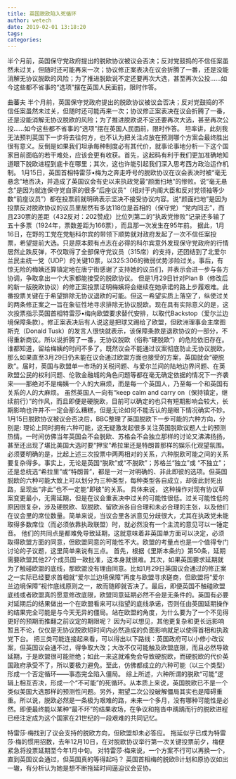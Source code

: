```yaml
---
title: 英国脱欧陷入死循环
author: wetech
date: 2019-02-01 13:18:20
tags: 
categories: 
---
```

半个月前，英国保守党政府提出的脱欧协议被议会否决；反对党鼓捣的不信任案虽然未过关，但随时还可能再来一次；协议修正案表决在议会折腾了一番，还是没能消解无协议脱欧的风险；为了推进脱欧说不定还要再次大选，甚至再次公投……如今这些都不省事的“选项”摆在英国人民面前，限时作答。
<!-- more -->
曲蕃夫
半个月前，英国保守党政府提出的脱欧协议被议会否决；反对党鼓捣的不信任案虽然未过关，但随时还可能再来一次；协议修正案表决在议会折腾了一番，还是没能消解无协议脱欧的风险；为了推进脱欧说不定还要再次大选，甚至再次公投……如今这些都不省事的“选项”摆在英国人民面前，限时作答。
坦率讲，此刻我无法预判英国下一步将去往何方，也不认为把关注点放在预测哪个方案会最终胜出很有意义。反倒是如果我们坦承每种制度必有其代价，就事论事地分析一下这个国家目前面临的若干难处，应该会更有收获。首先，这起码有利于我们更加准确地知道眼下脱欧进程到底卡在哪里；其次，这也许能引起我们深入思考西方政治运作机制。
1月15日，英国首相特雷莎•梅为之奔走呼号的脱欧协议在议会表决时被“毫无悬念”地否决，并造成了英国议会有史以来执政党最“颜面扫地”的惨败。说“毫无悬念”是因为就连保守党自家的很多“后座议员”（相对于内阁大臣和反对党领袖等少数“前座议员”）都在投票前就明确表示坚决不接受协议内容。说“颜面扫地”是因为投票反对脱欧协议的议员里居然有多达118位是首相的（保守党）“党内同志”，而且230票的差距（432反对：202赞成）比位列第二的“执政党惨败”记录还多输了五十多票（1924年，票数差距为166票），而且那一次发生在95年前。
据此，1月16日，在野的工党在党魁科尔宾的带领下顺势就对政府发起了一次不信任案投票，希望提前大选。只是原本颇有点志在必得的科尔宾意外发现保守党政府的行情居然止跌反弹，不仅取得了全部保守党议员（315席）的支持，还团结到了北爱尔兰民主统一党（UDP）的关键10票，以325:306的微弱优势涉险过关。事后，有惊无险的梅姨还算镇定地在唐宁街感谢了支持她的议员们，并表示会进一步与各方协调，争取拿出一个大家都能接受的脱欧协议。
但是1月29日针对Plan B（修改后的新一版脱欧协议）的修正案投票证明梅姨将会继续在她承诺的路上步履艰难。此番投票关键在于希望排除无协议退欧的可能。但这一希望实质上落空了，纵使过关的两条修正案之一旨在象征性地寻求排除无协议脱欧。现在具有实际意义的是，这次投票指示英国首相特雷莎•梅向欧盟要求替代安排，以取代Backstop（爱尔兰边境保障条款）。修正案表决后有人说这是把球又踢给了欧盟，但欧洲理事会主席图斯克（Donald Tusk）的发言人很快就表示，该保障条款是退欧协议的一部分，不得重新商议。所以说折腾了一番，无协议脱欧（俗称“硬脱欧”）的危险依旧存在。
谁都知道，留给梅姨的时间不多了。既然议会不能通过议案彻底防止无协议脱欧，那么如果直至3月29日仍未能在议会通过欧盟方面也接受的方案，英国就会“硬脱欧”。届时，英国与欧盟单一市场的关税问题、与爱尔兰间的陆地边界问题、在英欧盟公民的权利问题、伦敦金融城的角色问题等都在毫无确定依据的情况下一齐袭来——那绝对不是梅姨一个人的大麻烦，而是每一个英国人，乃至每一个和英国有关系的人的大麻烦。
虽然英国人一向有“keep calm and carry on（保持镇定，继续前行）”的作风，而且即便是硬脱欧，目前可以确定的也只有短期影响会较大，长期影响也许并不一定会那么糟糕，但是无论如何不能否认的是眼下情况确实不妙。
1月15日脱欧协议被议会否决后，BBC整理了英国脱欧下一步可能的六种方向，分别是:
理论上同时拥有六种可能，这无疑激发起很多关注英国脱欧议题人士的预测热情。一时间仿佛当年英国会不会脱欧、苏格会不会独立那样的讨论又沸沸扬扬，甚至还出现了堪比美国大选时要“押宝”希拉里还是特朗普那样的娱乐化观望氛围。
必须要明确的是，比起上述三次投票中两两相对的关系，六种脱欧可能之间的关系要复杂得多。事实上，无论是英国“脱欧”或“不脱欧”；苏格兰“独立”或 “不独立”；还是总统选“希拉里”或“特朗普”，都是一对一对明确的、非此即彼的选项。但英国脱欧的六种可能大致上可以划分为三种类型，每种类型各自成立，却彼此封死出路，呈现出“非此”也不一定能“即彼”的关系。
具体来说，
这种操作对现有协议草案变更最小，无需延期，但是在议会重表决中过关的可能性很低。过关可能性低的原因很复杂，涉及硬脱欧、软脱欧、留欧派各自合理和未必合理的主张，以及他们在议会里的席位数量。简单来说，当议会里各派意见分歧很大，尤其在执政党未能取得多数席位（而必须依靠执政联盟）时，就必然没有一个主流的意见可以一锤定音。
他们的共同点是都难免导致延期，这就意味着非英国单方面可以决定，必须取得欧盟方面的同意，但欧盟同意的可能性不大。欧盟的考量点也是一个值得专门讨论的子议题，这里简单来说有三点。
首先，根据《里斯本条约》第50条，延期需要欧盟其他27个成员国一致批准，这本身就很难。其次，如果英国要求延期就为了触碰欧盟的底线，那欧盟没有理由同意。比如1月29日英国议会通过的修正案之一实际已经要求首相就“爱尔兰边境保障”再度与欧盟寻求磋商，但欧盟将“爱尔兰边境保障”视作底线原则之一，故而随即就否决了。最后，即便英国不触碰欧盟底线或者欧盟真的愿意修改底限，欧盟同意延期必然不会是无条件的。英国有必要对延期后的结果做出一个在欧盟看来可以指望的底线承诺，否则任由英国延期操作的结果完全可能是与今天无异的僵局。站在欧盟的角度，为什么要为了一个不见得更好的预期而推翻之前议定的期限呢？
因为可以想见，其他更复杂和更长远影响暂且不论，仅仅是无协议脱欧短时间内必然造成的负面影响就足以使得首相和执政党下台。
把三类可能连接起来看，可以得出以下路线：英国政府可以小修小改议案，但英国议会通不过，得争取大改；大改不仅可能触及欧盟底限，而且必然导致延期，于是欧盟很可能拒绝；如此一来这就难免会导致硬脱欧，而硬脱欧的代价英国政府承受不了，所以要极力避免。至此，仿佛都成立的六种可能（以三个类型）形成一个否定循环——事态完全陷入僵局。
综上所述，六种所谓的脱欧“可能”逻辑上相互否决，形成一个“不可能”的死循环。从本质上来说，英国脱欧已不是一个类似美国大选那样的预测性问题。另外，期望二次公投破解僵局其实也是障碍重重。所以说，脱欧必然是一条极为艰难的路，未来一个多月，没有哪种可能性是必然。即便最终能以某种“最不坏”的结果收场，在争议和拖沓中踽踽而行的脱欧进程已经注定成为这个国家在21世纪的一段艰难的共同记忆。
 
 
特雷莎·梅找到了议会支持的脱欧方向，但欧盟却未必答应。
拖延似乎已成为特雷莎·梅的惯用招数，去年12月10日，在对脱欧协议举行第一次关键投票前夕，梅便紧急将投票延期至今年1月中旬。
对特雷莎·梅来说，一个方案不行可以再换一个，直到英国议会通过，但英国真的等得起吗？
英国首相梅的脱欧B计划和原协议如出一辙，有分析认为她是想不断拖延时间逼迫议会妥协。
